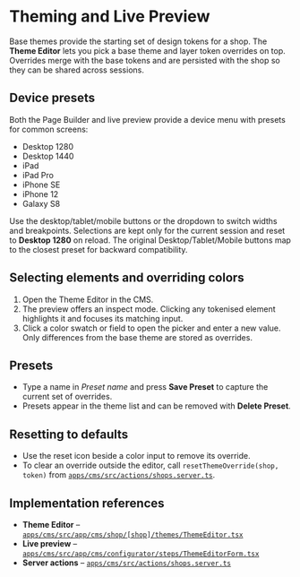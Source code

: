 # Theming and Live Preview

Base themes provide the starting set of design tokens for a shop. The **Theme Editor** lets you pick a base theme and layer token overrides on top. Overrides merge with the base tokens and are persisted with the shop so they can be shared across sessions.

## Device presets

Both the Page Builder and live preview provide a device menu with presets for common screens:

- Desktop 1280
- Desktop 1440
- iPad
- iPad Pro
- iPhone SE
- iPhone 12
- Galaxy S8

Use the desktop/tablet/mobile buttons or the dropdown to switch widths and breakpoints. Selections are kept only for the current session and reset to **Desktop 1280** on reload. The original Desktop/Tablet/Mobile buttons map to the closest preset for backward compatibility.

## Selecting elements and overriding colors

1. Open the Theme Editor in the CMS.
2. The preview offers an inspect mode. Clicking any tokenised element highlights it and focuses its matching input.
3. Click a color swatch or field to open the picker and enter a new value. Only differences from the base theme are stored as overrides.

## Presets

- Type a name in _Preset name_ and press **Save Preset** to capture the current set of overrides.
- Presets appear in the theme list and can be removed with **Delete Preset**.

## Resetting to defaults

- Use the reset icon beside a color input to remove its override.
- To clear an override outside the editor, call `resetThemeOverride(shop, token)` from [`apps/cms/src/actions/shops.server.ts`](../apps/cms/src/actions/shops.server.ts).

## Implementation references

- **Theme Editor** – [`apps/cms/src/app/cms/shop/[shop]/themes/ThemeEditor.tsx`](../apps/cms/src/app/cms/shop/[shop]/themes/ThemeEditor.tsx)
- **Live preview** – [`apps/cms/src/app/cms/configurator/steps/ThemeEditorForm.tsx`](../apps/cms/src/app/cms/configurator/steps/ThemeEditorForm.tsx)
- **Server actions** – [`apps/cms/src/actions/shops.server.ts`](../apps/cms/src/actions/shops.server.ts)
